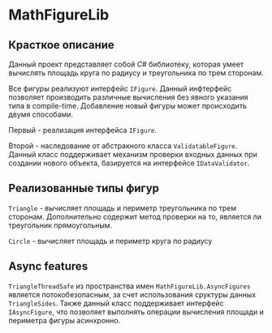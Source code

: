 # MathFigureLib

## Красткое описание

Данный проект представляет собой *C#* библиотеку, которая умеет вычислять площадь круга по радиусу и треугольника по трем сторонам.

Все фигуры реализуют интерфейс <code>IFigure</code>. Данный инфтерфейс позволяет производить различные вычисления без явного указания типа в compile-time. Добавление новый фигуры может происходить двумя способами.
 
 Первый - реализация интерфейса <code>IFigure</code>.
 
 Второй - наследование от абстракного класса <code>ValidatableFigure<T></code>. Данный класс поддерживает механизм проверки входных данных при создании нового объекта, базируется на интерфейсе <code>IDataValidator<T></code>.

## Реализованные типы фигур
  <code>Triangle</code> - вычисляет площадь и периметр треугольника по трем сторонам. Дополнительно содержит метод проверки на то, является ли треугольник прямоугольным.
 
  <code>Circle</code> - вычисляет площадь и периметр круга по радиусу

## Async features
<code>TriangleThreadSafe</code> из пространства имен <code>MathFigureLib.AsyncFigures</code> является потокобезопасным, за счет использования сруктуры данных <code>TriangleSides</code>. Также данный класс поддерживает интерфейс <code>IAsyncFigure</code>, что позволяет выполнять операции вычисления площади и периметра фигуры асинхронно.
